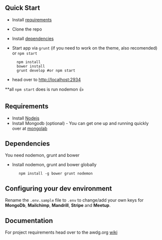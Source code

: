 ## Quick Start

- Install [requirements](#requirements)
- Clone the repo
- Install [dependencies](#dependencies)
- Start app via `grunt` (if you need to work on the theme, also recomended) or `npm start`
     
        npm install
        bower install      
        grunt develop #or npm start
 
 - head over to [http://localhost:2934](http://localhost:2934) 


**all `npm start` does is run nodemon :thumbsup:

## Requirements 
- Install [Nodejs](http://nodejs.org/)
- Install Mongodb (optional) - You can get one up and running quickly over at [mongolab](https://mongolab.com/)

## Dependencies
You need nodemon, grunt and bower
- Install nodemon, grunt and bower globally 

         npm install -g bower grunt nodemon

##  Configuring your dev environment

Rename the `.env.sample` file to `.env` to change/add your own keys for **MongoDb**, **Mailchimp**, **Mandrill**, **Stripe**  and **Meetup**.

## Documentation
For project requirements head over to the awdg.org [wiki](https://github.com/AWDG/awdg.org/wiki)
